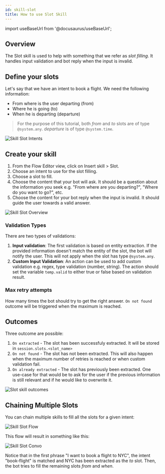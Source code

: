 ```yaml
---
id: skill-slot
title: How to use Slot Skill
---
```


import useBaseUrl from '@docusaurus/useBaseUrl';

## Overview

The Slot skill is used to help with something that we refer as _slot filling_. It handles input validation and bot reply when the input is invalid.

## Define your slots

Let's say that we have an intent to book a flight. We need the following information:

- From where is the user departing (from)
- Where he is going (to)
- When he is departing (departure)

> For the purpose of this tutorial, both _from_ and _to_ slots are of type `@system.any`. _departure_ is of type `@system.time`.

![Skill Slot Intents](assets/slot-skill-intents.png)

## Create your skill

1. From the Flow Editor view, click on Insert skill > Slot.
1. Choose an intent to use for the slot filling.
1. Choose a slot to fill.
1. Choose the content that your bot will ask. It should be a question about the information you seek e.g. "From where are you departing?", "Where do you want to go?", etc.
1. Choose the content for your bot reply when the input is invalid. It should guide the user towards a valid answer.

![Skill Slot Overview](assets/slot-skill-overview.png)

### Validation Types

There are two types of validations:

1. **Input validation**: The first validation is based on entity extraction. If the provided information doesn't match the entity of the slot, the bot will notify the user. This will not apply when the slot has type `@system.any`.
1. **Custom Input Validation**: An action can be used to add custom validation e.g. regex, type validation (number, string). The action should set the variable `temp.valid` to either true or false based on validation result.

### Max retry attempts

How many times the bot should try to get the right answer. `On not found` outcome will be triggered when the maximum is reached.

## Outcomes

Three outcome are possible:

1. `On extracted` - The slot has been successfuly extracted. It will be stored in `session.slots.<slot_name>`
1. `On not found` - The slot has not been extracted. This will also happen when the maximum number of retries is reached or when custom validation fail.
1. `On already extracted` - The slot has previously been extracted. One use-case for that would be to ask for the user if the previous information is still relevant and if he would like to overwrite it.

![Slot skill outcomes](assets/slot-skill-outcomes.png)

## Chaining Multiple Slots

You can chain multiple skills to fill all the slots for a given intent:

![Skill Slot Flow](assets/slot-skill-flow.png)

This flow will result in something like this:

![Skill Slot Convo](assets/slot-skill-convo.png)

Notice that in the first phrase "I want to book a flight to NYC", the intent "book-flight" is matched and NYC has been extracted as the _to_ slot. Then, the bot tries to fill the remaining slots _from_ and _when_.
